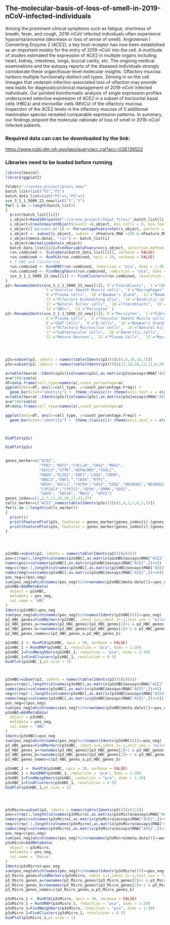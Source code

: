 
## The-molecular-basis-of-loss-of-smell-in-2019-nCoV-infected-individuals

Among the prominent clinical symptoms such as fatigue, shortness of
breath, fever, and cough, 2019-nCoV infected individuals often
experience hyposmia/anosmia (decrease or loss of sense of smell).
Angiotensin I Converting Enzyme 2 (ACE2), a key host receptor has now
been established as an important moiety for the entry of 2019-nCoV into
the cell. A multitude of studies estimated the expression of ACE2 in
multiple organs including heart, kidney, intestines, lungs, buccal
cavity, etc. The ongoing medical examinations and the autopsy reports of
the diseased individuals strongly corroborate these organ/tissue-level
molecular insights. Olfactory mucosa harbors multiple functionally
distinct cell types. Zeroing in on the cell lineages that underpin
infection associated loss of olfaction may provide new leads for
diagnostics/clinical management of 2019-nCoV infected individuals. Our
pointed bioinformatic analysis of single expression profiles underscored
selective expression of ACE2 in a subset of horizontal basal cells
(HBCs) and microvillar cells (MVCs) of the olfactory mucosa. Inspection
of the ACE2 levels in the olfactory mucosa of 5 additional mammalian
species revealed comparable expression patterns. In summary, our
findings pinpoint the molecular rationale of loss of smell in 2019-nCoV
infected patients.

### Required data can can be downloaded by the link:

<https://www.ncbi.nlm.nih.gov/geo/query/acc.cgi?acc=GSE139522>

### Libraries need to be loaded before running

``` r
library(Seurat)
library(ggplot2)
```

``` r
folder="~/corona_project/plots_new/"
batch_list=list("P2","P3")
batch_data_list=list("P2"=1,"P3"=1)
sce_3_1_1_5000_23_new=list("1","2")
for( i in 1:length(batch_list))
{
  print(batch_list[[i]])
  s_object=Read10X(paste("~/corona_project/Input_files/",batch_list[[i]],sep=""))
  s_object=CreateSeuratObject(counts =s_object, min.cells = 0, min.features = 400, project = "P23")
  s_object[["percent.mt"]] <- PercentageFeatureSet(s_object, pattern = "^MT-")
  s_object <- subset(s_object, subset = nFeature_RNA >100 & nFeature_RNA <8000 & percent.mt <10)
  s_object@meta.data[, "run"] <- batch_list[i]
  s_object=NormalizeData(s_object)
  batch_data_list[[i]]=FindVariableFeatures(s_object, selection.method = "dispersion", nfeatures =5000)
  run.combined <- ScaleData(batch_data_list[[i]], verbose = FALSE)
  run.combined <- RunPCA(run.combined, npcs = 30, verbose = FALSE)
  # t-SNE and Clustering
  run.combined <- RunUMAP(run.combined, reduction = "pca", dims = 1:30)
  run.combined <- FindNeighbors(run.combined, reduction = "pca", dims = 1:30)
  sce_3_1_1_5000_23_new[[i]] <- FindClusters(run.combined, resolution = 0.5)
}
p2<-RenameIdents(sce_3_1_1_5000_23_new[[1]],`0`="Fibroblasts", `1`="CD8T cells",`2`="Pericytes", `3`="Olfactory HBCs", `4`="Pericytes",
                 `5`="Vascular Smooth Muscle cells", `6`="Macrophages", `7`="Subtentacular Cells", `8`="Neuron Cells",
                 `9`="Plasma Cells", `10`="Bowman's Gland", `11`="Bowman's Gland", `12`="Respiratory HBC Cells",
                 `13`="Olfactory Ensheathing Glia", `14`="Dendritic cells", `15`="Monocytes", `16`="Subtentacular Cells", 
                 `17`="Natural Killer cells", `18`="Fibroblasts", `19`="Mast Cells", `20`="Fibroblasts", `21`="Olfactory Progenator Cells",
                 `22`="GBCs", `23`="Pericytes" )
p3<-RenameIdents(sce_3_1_1_5000_23_new[[2]],`0`="Pericytes", `1`="Fibroblasts",`2`="CD8T cells", `3`="Vascular Smooth Muscle cells",
                 `4`="Plasma Cells", `5`="Vascular Smooth Muscle cells", `6`="Pericytes", `7`="Olfactory HBCs",
                 `8`="CD4T Cells", `9`="B Cells", `10`="Bowman's Gland", `11`="Olfactory HBCs", `12`="Immature Neurons",
                 `13`="Olfactory Microvillar Cells", `14`="Natural Killer cells", `15`="Subtentacular Cells", `16`="Monocytes", 
                 `17`="Subtentacular Cells", `18`="Dendritic cells", `19`="Olfactory Ensheathing Glia", `20`="GBCs",
                 `21`="Mature Neurons", `22`="Plasma Cells", `23`="Macrophages" ,`24`="Mast Cells")




p2s=subset(p2, idents = names(table(Idents(p2)))[c(4,8,10,18,7)])
p3s=subset(p3, idents = names(table(Idents(p3)))[c(17,18,10,13,11,6,9)])

a=table(Seurat::Idents(p2s)[colnames(p2s[,as.matrix(p2s@assays$RNA["ACE2",])>0])])
a=a*100/sum(a)
df=data.frame(cell_type=names(a),count_percentage=a)
ggplot(data=df, aes(x=cell_type, y=count_percentage.Freq)) +
  geom_bar(stat="identity") +  theme_classic()+ theme(axis.text.x = element_text(angle = 90, hjust = 1))
a=table(Seurat::Idents(p3s)[colnames(p3s[,as.matrix(p3s@assays$RNA["ACE2",])>0])])
a=a*100/sum(a)
df=data.frame(cell_type=names(a),count_percentage=a)

ggplot(data=df, aes(x=cell_type, y=count_percentage.Freq)) +
  geom_bar(stat="identity") +  theme_classic()+ theme(axis.text.x = element_text(angle = 90, hjust = 1))



DimPlot(p3s)

DimPlot(p2s)


genes_marker=c("ACE2",
               "TP63","KRT5","CXCL14","SOX2","MEG3",
               "ASCL3","CFTR","HEPACAM2","FOXL1",
               "GNG8","OLIG2","EBF2","LHX2","CBX8",
               "GNG13","EBF2,","CBX8","RTP1",
               "HES6","ASCL1","CXCR4","SOX2","EZH2","NEUROD1","NEUROG1",
               "CYP2A13","CYP2J2","GPX6","ERMN","SOX2",
               "SOX9", "SOX10", "MUC5", "GPX3")
genes_index=c(1,2,7,11,16,20,27,33,37)
cells_marker=c("ACE2",names(table(Idents(p3s)))[c(1,4,3,7,6,5,2)])
for(i in 1:length(cells_marker))
{
  print(i)
  print(FeaturePlot(p2s, features = genes_marker[genes_index[i]:(genes_index[i+1]-1)],combine = FALSE,cols=c("lightgrey", "red")))
  print(FeaturePlot(p3s, features = genes_marker[genes_index[i]:(genes_index[i+1]-1)],combine = FALSE,cols=c("lightgrey", "red")))
}




p2sHBC=subset(p2, idents = names(table(Idents(p2)))[c(4)])
pos=c(rep(1,length(colnames(p2sHBC[,as.matrix(p2sHBC@assays$RNA["ACE2",])>0]))))
names(pos)=colnames(p2sHBC[,as.matrix(p2sHBC@assays$RNA["ACE2",])>0])
neg=c(rep(-1,length(colnames(p2sHBC[,as.matrix(p2sHBC@assays$RNA["ACE2",])<=0]))))
names(neg)=colnames(p2sHBC[,as.matrix(p2sHBC@assays$RNA["ACE2",])<=0])
pos_neg=c(pos,neg)
sum(pos_neg[which(names(pos_neg)%in%rownames(p2sHBC@meta.data))]==pos_neg)
p2sHBC=AddMetaData(
  object = p2sHBC,
  metadata = pos_neg,
  col.name = 'HBC'
)
Idents(p2sHBC)=pos_neg
sum(pos_neg[which(names(pos_neg)%in%names(Idents(p2sHBC)))]==pos_neg)
p2_HBC_genes=FindMarkers(p2sHBC, ident.1=1,ident.2=-1,test.use = "wilcox")
p2_HBC_genes_a=rownames(p2_HBC_genes)[p2_HBC_genes[2]>1 & p2_HBC_genes[1]<0.05]
p2_HBC_genes_b=rownames(p2_HBC_genes)[p2_HBC_genes[2]<-1 & p2_HBC_genes[1]<0.05]
p2_HBC_genes_names=c(p2_HBC_genes_a,p2_HBC_genes_b)

p2sHBC_1 <- RunPCA(p2sHBC, npcs = 30, verbose = FALSE)
p2sHBC_1 = RunUMAP(p2sHBC_1, reduction = "pca", dims = 1:30)
p2sHBC_1=FindNeighbors(p2sHBC_1, reduction = "pca", dims = 1:30)
p2sHBC_1=FindClusters(p2sHBC_1, resolution = 0.5)
DimPlot(p2sHBC_1,pt.size = 1)



p3sHBC=subset(p3, idents = names(table(Idents(p3)))[c(6)])
pos=c(rep(1,length(colnames(p3sHBC[,as.matrix(p3sHBC@assays$RNA["ACE2",])>0]))))
names(pos)=colnames(p3sHBC[,as.matrix(p3sHBC@assays$RNA["ACE2",])>0])
neg=c(rep(-1,length(colnames(p3sHBC[,as.matrix(p3sHBC@assays$RNA["ACE2",])<=0]))))
names(neg)=colnames(p3sHBC[,as.matrix(p3sHBC@assays$RNA["ACE2",])<=0])
pos_neg=c(pos,neg)
sum(pos_neg[which(names(pos_neg)%in%rownames(p3sHBC@meta.data))]==pos_neg)
p3sHBC=AddMetaData(
  object = p3sHBC,
  metadata = pos_neg,
  col.name = 'HBC'
)
Idents(p3sHBC)=pos_neg
sum(pos_neg[which(names(pos_neg)%in%names(Idents(p3sHBC)))]==pos_neg)
p3_HBC_genes=FindMarkers(p3sHBC, ident.1=1,ident.2=-1,test.use = "wilcox")
p3_HBC_genes_a=rownames(p3_HBC_genes)[p3_HBC_genes[2]>1 & p3_HBC_genes[1]<0.05]
p3_HBC_genes_b=rownames(p3_HBC_genes)[p3_HBC_genes[2]<-1 & p3_HBC_genes[1]<0.05]
p3_HBC_genes_names=c(p3_HBC_genes_a,p3_HBC_genes_b)

p3sHBC_1 <- RunPCA(p3sHBC, npcs = 30, verbose = FALSE)
p3sHBC_1 = RunUMAP(p3sHBC_1, reduction = "pca", dims = 1:30)
p3sHBC_1=FindNeighbors(p3sHBC, reduction = "pca", dims = 1:30)
p3sHBC_1=FindClusters(p3sHBC_1, resolution = 0.5)
DimPlot(p3sHBC_1,pt.size = 1)




p3sMicro=subset(p3, idents = names(table(Idents(p3)))[c(11)])
pos=c(rep(1,length(colnames(p3sMicro[,as.matrix(p3sMicro@assays$RNA["ACE2",])>0]))))
names(pos)=colnames(p3sMicro[,as.matrix(p3sMicro@assays$RNA["ACE2",])>0])
neg=c(rep(-1,length(colnames(p3sMicro[,as.matrix(p3sMicro@assays$RNA["ACE2",])<=0]))))
names(neg)=colnames(p3sMicro[,as.matrix(p3sMicro@assays$RNA["ACE2",])<=0])
pos_neg=c(pos,neg)
sum(pos_neg[which(names(pos_neg)%in%rownames(p3sMicro@meta.data))]==pos_neg)
p3sMicro=AddMetaData(
  object = p3sMicro,
  metadata = pos_neg,
  col.name = 'Micro'
)
Idents(p3sMicro)=pos_neg
sum(pos_neg[which(names(pos_neg)%in%names(Idents(p3sMicro)))]==pos_neg)
p3_Micro_genes=FindMarkers(p3sMicro, ident.1=1,ident.2=-1,test.use = "wilcox")
p3_Micro_genes_a=rownames(p3_Micro_genes)[p3_Micro_genes[2]>1 & p3_Micro_genes[1]<0.05]
p3_Micro_genes_b=rownames(p3_Micro_genes)[p3_Micro_genes[2]<-1 & p3_Micro_genes[1]<0.05]
p3_Micro_genes_names=c(p3_Micro_genes_a,p3_Micro_genes_b)

p3sMicro_1 <- RunPCA(p3sMicro, npcs = 30, verbose = FALSE)
p3sMicro_1 = RunUMAP(p3sMicro_1, reduction = "pca", dims = 1:30)
p3sMicro_1=FindNeighbors(p3sMicro, reduction = "pca", dims = 1:30)
p3sMicro_1=FindClusters(p3sMicro_1, resolution = 0.5)
DimPlot(p3sMicro_1,pt.size = 1)
```
